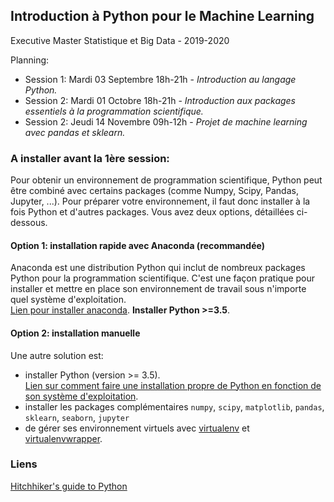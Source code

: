 ## Introduction à Python pour le Machine Learning

Executive Master Statistique et Big Data - 2019-2020

Planning:  
- Session 1: Mardi 03 Septembre 18h-21h - *Introduction au langage Python.*
- Session 2: Mardi 01 Octobre 18h-21h - *Introduction aux packages essentiels à la programmation scientifique.*
- Session 2: Jeudi 14 Novembre 09h-12h - *Projet de machine learning avec pandas et sklearn.*

### A installer avant la 1ère session:  

Pour obtenir un environnement de programmation scientifique, Python peut être combiné avec certains packages (comme Numpy, Scipy, Pandas, Jupyter, ...). Pour préparer votre environnement, il faut donc installer à la fois Python et d'autres packages. Vous avez deux options, détaillées ci-dessous. 

#### Option 1: installation rapide avec Anaconda (recommandée)

Anaconda est une distribution Python qui inclut de nombreux packages Python pour la programmation scientifique. C'est une façon pratique pour installer et mettre en place son environnement de travail sous n'importe quel système d'exploitation.  
[Lien pour installer anaconda](https://docs.anaconda.com/anaconda/install/). **Installer Python >=3.5**.   

#### Option 2: installation manuelle   

Une autre solution est:  
- installer Python (version >= 3.5).  
[Lien sur comment faire une installation propre de Python en fonction de son système d'exploitation](http://docs.python-guide.org/en/latest/starting/installation/).
- installer les packages complémentaires `numpy`, `scipy`, `matplotlib`, `pandas`, `sklearn`, `seaborn`, `jupyter`
- de gérer ses environnement virtuels avec [virtualenv](https://virtualenv.pypa.io/en/latest/) et [virtualenvwrapper](http://virtualenvwrapper.readthedocs.io/en/latest/).  


### Liens

[Hitchhiker's guide to Python](http://docs.python-guide.org/en/latest/) 

